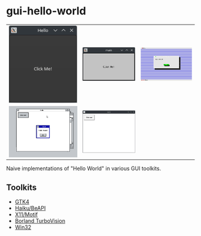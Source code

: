 # gui-hello-world

|   |   |   |
|---|---|---|
| ![](.github/gtk4.png) | ![](.github/motif.png) | ![](.github/tvision.png) |
| ![](.github/win32-win386.png) | ![](.github/win32-wine.png) |  |

Naive implementations of "Hello World" in various GUI toolkits.

## Toolkits

- [GTK4](./gtk4/)
- [Haiku/BeAPI](./haiku/)
- [X11/Motif](./motif/)
- [Borland TurboVision](./tvision/)
- [Win32](./win32/)
